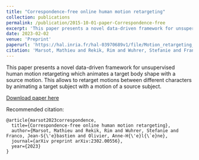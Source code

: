 ```yaml
---
title: "Correspondence-free online human motion retargeting"
collection: publications
permalink: /publication/2015-10-01-paper-Correspondence-free
excerpt: 'This paper presents a novel data-driven framework for unsupervised human motion retargeting which animates a target body shape with a source motion. This allows to retarget motions between different characters by animating a target subject with a motion of a source subject.'
date: 2023-02-02
venue: 'Preprint'
paperurl: 'https://hal.inria.fr/hal-03970689v1/file/Motion_retargeting_CVPR_2023.pdf'
citation: 'Marsot, Mathieu and Rekik, Rim and Wuhrer, Stefanie and Franco, Jean-Sébastien and Olivier, Anne-Hélène. (2015). &quot;Correspondence-free online human motion retargeting.&quot; <i>Journal 1</i>. 1(3).'
---
```

This paper presents a novel data-driven framework for unsupervised human motion retargeting which animates a target body shape with a source motion. This allows to retarget motions between different characters by animating a target subject with a motion of a source subject.

[Download paper here](https://hal.inria.fr/hal-03970689v1/file/Motion_retargeting_CVPR_2023.pdf)

Recommended citation: 
```
@article{marsot2023correspondence,
  title={Correspondence-free online human motion retargeting},
  author={Marsot, Mathieu and Rekik, Rim and Wuhrer, Stefanie and Franco, Jean-S{\'e}bastien and Olivier, Anne-H{\'e}l{\`e}ne},
  journal={arXiv preprint arXiv:2302.00556},
  year={2023}
}
```
